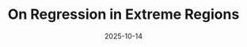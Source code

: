 ---
title: "On Regression in Extreme Regions"
collection: publications
date: 2025-10-14
authors: "S. Clémençon, N. Huet and A. Sabourin"
journal: "Electronic Journal of Statistics"
volume: "19"
year: "2025"
paperurl: "https://projecteuclid.org/journals/electronic-journal-of-statistics/volume-19/issue-2/On-regression-in-extreme-regions/10.1214/25-EJS2441.full"
codeurl: "https://github.com/HuetNathan/extremeregression"
type: publication
---